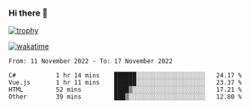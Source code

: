 ### Hi there 👋

[![trophy](https://github-profile-trophy.vercel.app/?username=cxnky&theme=dracula)](https://github.com/ryo-ma/github-profile-trophy)

[![wakatime](https://wakatime.com/badge/user/1c39c599-5497-41b9-a5be-2c4676e7fd23.svg)](https://wakatime.com/@1c39c599-5497-41b9-a5be-2c4676e7fd23)
<!--START_SECTION:waka-->

```text
From: 11 November 2022 - To: 17 November 2022

C#           1 hr 14 mins    ██████░░░░░░░░░░░░░░░░░░░   24.17 %
Vue.js       1 hr 11 mins    ██████░░░░░░░░░░░░░░░░░░░   23.37 %
HTML         52 mins         ████▒░░░░░░░░░░░░░░░░░░░░   17.21 %
Other        39 mins         ███▒░░░░░░░░░░░░░░░░░░░░░   12.80 %
```

<!--END_SECTION:waka-->
